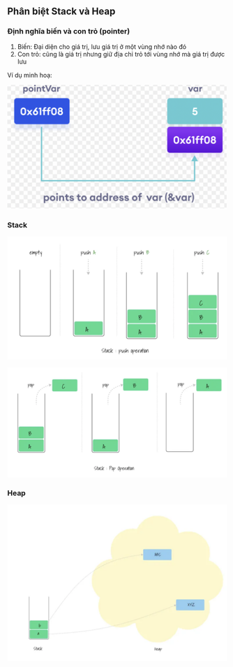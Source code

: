 ## Phân biệt Stack và Heap 

### Định nghĩa biến và con trỏ (pointer)

1.  Biến: Đại diện cho giá trị, lưu giá trị ở một vùng nhớ nào đó 
2. Con trỏ: cũng là giá trị nhưng giữ địa chỉ trỏ tới vùng nhớ mà giá trị được lưu 

Ví dụ minh hoạ:

![Pointer](./assets/Pointer.png)


### Stack


![Cách thức hoạt động của Stack](./assets/Stack01.png)


![Cách thức hoạt động của Stack](./assets/Stack02.png)


### Heap 


![Cách thức hoạt động của Heap](./assets/Heap.png)

